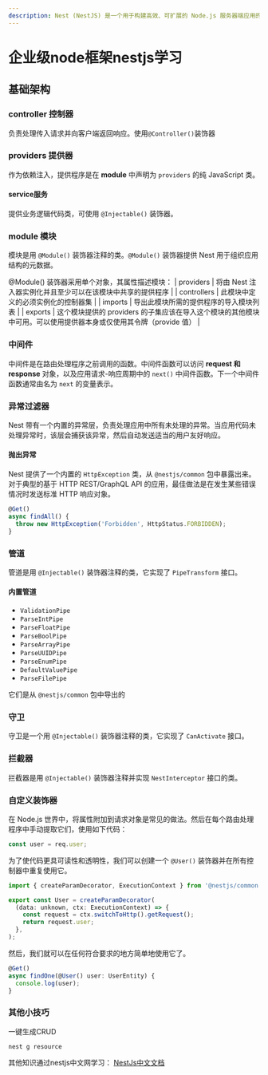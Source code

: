 ```yaml
---
description: Nest (NestJS) 是一个用于构建高效、可扩展的 Node.js 服务器端应用的框架。
---
```


# 企业级node框架nestjs学习

## 基础架构

### controller 控制器

负责处理传入请求并向客户端返回响应。使用`@Controller()`装饰器

### providers 提供器

作为依赖注入，提供程序是在 **module** 中声明为 `providers` 的纯 JavaScript 类。

#### service服务

提供业务逻辑代码类，可使用 `@Injectable()` 装饰器。

### module 模块

模块是用 `@Module()` 装饰器注释的类。`@Module()` 装饰器提供 Nest 用于组织应用结构的元数据。

@Module() 装饰器采用单个对象，其属性描述模块：
| providers | 将由 Nest 注入器实例化并且至少可以在该模块中共享的提供程序 |
| controllers | 此模块中定义的必须实例化的控制器集 |
| imports | 导出此模块所需的提供程序的导入模块列表 | 
| exports | 这个模块提供的 providers 的子集应该在导入这个模块的其他模块中可用。可以使用提供器本身或仅使用其令牌（provide 值） |


### 中间件 

中间件是在路由处理程序之前调用的函数。中间件函数可以访问 **request 和 response** 对象，以及应用请求-响应周期中的 `next()` 中间件函数。下一个中间件函数通常由名为 `next` 的变量表示。

### 异常过滤器

Nest 带有一个内置的异常层，负责处理应用中所有未处理的异常。当应用代码未处理异常时，该层会捕获该异常，然后自动发送适当的用户友好响应。

#### 抛出异常

Nest 提供了一个内置的 `HttpException` 类，从 `@nestjs/common` 包中暴露出来。对于典型的基于 HTTP REST/GraphQL API 的应用，最佳做法是在发生某些错误情况时发送标准 HTTP 响应对象。

```js
@Get()
async findAll() {
  throw new HttpException('Forbidden', HttpStatus.FORBIDDEN);
} 
```

### 管道

管道是用 `@Injectable()` 装饰器注释的类，它实现了 `PipeTransform` 接口。

#### 内置管道
+ `ValidationPipe`
+ `ParseIntPipe`
+ `ParseFloatPipe`
+ `ParseBoolPipe`
+ `ParseArrayPipe`
+ `ParseUUIDPipe`
+ `ParseEnumPipe`
+ `DefaultValuePipe`
+ `ParseFilePipe`

它们是从 `@nestjs/common` 包中导出的

### 守卫

守卫是一个用 `@Injectable()` 装饰器注释的类，它实现了 `CanActivate` 接口。

### 拦截器

拦截器是用 `@Injectable()` 装饰器注释并实现 `NestInterceptor` 接口的类。

### 自定义装饰器

在 Node.js 世界中，将属性附加到请求对象是常见的做法。然后在每个路由处理程序中手动提取它们，使用如下代码：
```js
const user = req.user;
```
为了使代码更具可读性和透明性，我们可以创建一个 `@User()` 装饰器并在所有控制器中重复使用它。
```js
import { createParamDecorator, ExecutionContext } from '@nestjs/common';

export const User = createParamDecorator(
  (data: unknown, ctx: ExecutionContext) => {
    const request = ctx.switchToHttp().getRequest();
    return request.user;
  },
);
```
然后，我们就可以在任何符合要求的地方简单地使用它了。
```js
@Get()
async findOne(@User() user: UserEntity) {
  console.log(user);
}
```

### 其他小技巧

一键生成CRUD
```
nest g resource
```

其他知识通过nestjs中文网学习：
[NestJs中文文档](https://nest.nodejs.cn/)